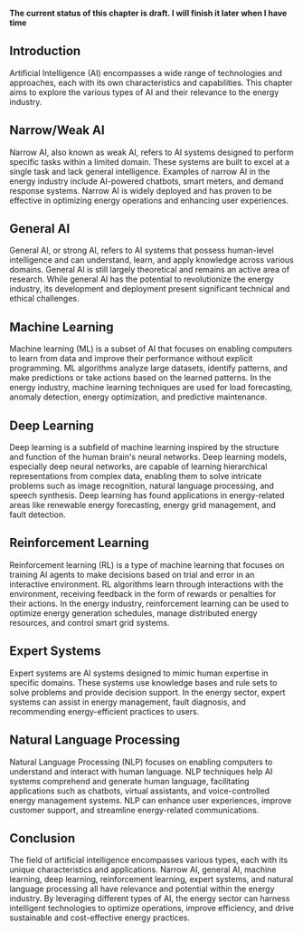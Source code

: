 **The current status of this chapter is draft. I will finish it later when I have time**

Introduction
------------

Artificial Intelligence (AI) encompasses a wide range of technologies and approaches, each with its own characteristics and capabilities. This chapter aims to explore the various types of AI and their relevance to the energy industry.

Narrow/Weak AI
--------------

Narrow AI, also known as weak AI, refers to AI systems designed to perform specific tasks within a limited domain. These systems are built to excel at a single task and lack general intelligence. Examples of narrow AI in the energy industry include AI-powered chatbots, smart meters, and demand response systems. Narrow AI is widely deployed and has proven to be effective in optimizing energy operations and enhancing user experiences.

General AI
----------

General AI, or strong AI, refers to AI systems that possess human-level intelligence and can understand, learn, and apply knowledge across various domains. General AI is still largely theoretical and remains an active area of research. While general AI has the potential to revolutionize the energy industry, its development and deployment present significant technical and ethical challenges.

Machine Learning
----------------

Machine learning (ML) is a subset of AI that focuses on enabling computers to learn from data and improve their performance without explicit programming. ML algorithms analyze large datasets, identify patterns, and make predictions or take actions based on the learned patterns. In the energy industry, machine learning techniques are used for load forecasting, anomaly detection, energy optimization, and predictive maintenance.

Deep Learning
-------------

Deep learning is a subfield of machine learning inspired by the structure and function of the human brain's neural networks. Deep learning models, especially deep neural networks, are capable of learning hierarchical representations from complex data, enabling them to solve intricate problems such as image recognition, natural language processing, and speech synthesis. Deep learning has found applications in energy-related areas like renewable energy forecasting, energy grid management, and fault detection.

Reinforcement Learning
----------------------

Reinforcement learning (RL) is a type of machine learning that focuses on training AI agents to make decisions based on trial and error in an interactive environment. RL algorithms learn through interactions with the environment, receiving feedback in the form of rewards or penalties for their actions. In the energy industry, reinforcement learning can be used to optimize energy generation schedules, manage distributed energy resources, and control smart grid systems.

Expert Systems
--------------

Expert systems are AI systems designed to mimic human expertise in specific domains. These systems use knowledge bases and rule sets to solve problems and provide decision support. In the energy sector, expert systems can assist in energy management, fault diagnosis, and recommending energy-efficient practices to users.

Natural Language Processing
---------------------------

Natural Language Processing (NLP) focuses on enabling computers to understand and interact with human language. NLP techniques help AI systems comprehend and generate human language, facilitating applications such as chatbots, virtual assistants, and voice-controlled energy management systems. NLP can enhance user experiences, improve customer support, and streamline energy-related communications.

Conclusion
----------

The field of artificial intelligence encompasses various types, each with its unique characteristics and applications. Narrow AI, general AI, machine learning, deep learning, reinforcement learning, expert systems, and natural language processing all have relevance and potential within the energy industry. By leveraging different types of AI, the energy sector can harness intelligent technologies to optimize operations, improve efficiency, and drive sustainable and cost-effective energy practices.
